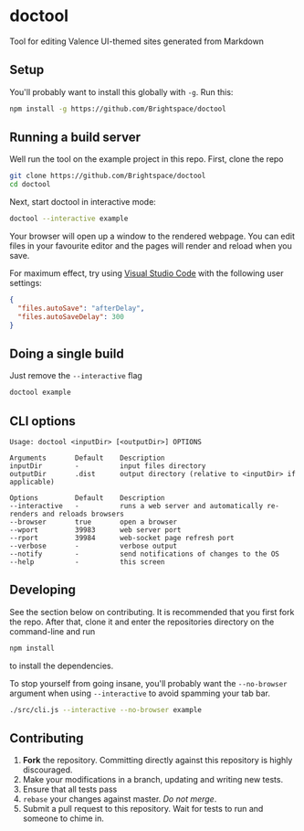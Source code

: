 # doctool

Tool for editing Valence UI-themed sites generated from Markdown

## Setup

You'll probably want to install this globally with `-g`. Run this:

```sh
npm install -g https://github.com/Brightspace/doctool
```

## Running a build server

Well run the tool on the example project in this repo. First, clone the repo

```sh
git clone https://github.com/Brightspace/doctool
cd doctool
```

Next, start doctool in interactive mode:

```sh
doctool --interactive example
```

Your browser will open up a window to the rendered webpage.
You can edit files in your favourite editor and the pages will render and reload when you save.

For maximum effect, try using [Visual Studio Code](https://code.visualstudio.com/) with the following user settings:

```json
{
  "files.autoSave": "afterDelay",
  "files.autoSaveDelay": 300
}
```

## Doing a single build

Just remove the `--interactive` flag

```sh
doctool example
```

## CLI options

```
Usage: doctool <inputDir> [<outputDir>] OPTIONS

Arguments       Default    Description
inputDir        -          input files directory
outputDir       .dist      output directory (relative to <inputDir> if applicable)

Options         Default    Description
--interactive   -          runs a web server and automatically re-renders and reloads browsers
--browser       true       open a browser
--wport         39983      web server port
--rport         39984      web-socket page refresh port
--verbose       -          verbose output
--notify        -          send notifications of changes to the OS
--help          -          this screen
```

## Developing

See the section below on contributing.
It is recommended that you first fork the repo.
After that, clone it and enter the repositories directory on the command-line and run

```sh
npm install
```

to install the dependencies.

To stop yourself from going insane, you'll probably want the `--no-browser` argument when using `--interactive` to avoid spamming your tab bar.

```sh
./src/cli.js --interactive --no-browser example
```

## Contributing

1. **Fork** the repository. Committing directly against this repository is highly discouraged.
2. Make your modifications in a branch, updating and writing new tests.
3. Ensure that all tests pass
4. `rebase` your changes against master. *Do not merge*.
5. Submit a pull request to this repository. Wait for tests to run and someone to chime in.
